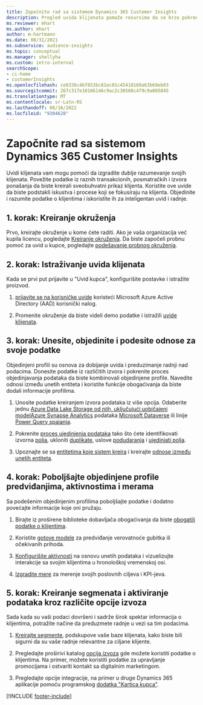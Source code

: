 ```yaml
---
title: Započnite rad sa sistemom Dynamics 365 Customer Insights
description: Pregled uvida klijenata pomaže resursima da se brzo pokrenu.
ms.reviewer: mhart
ms.author: mhart
author: m-hartmann
ms.date: 08/31/2021
ms.subservice: audience-insights
ms.topic: conceptual
ms.manager: shellyha
ms.custom: intro-internal
searchScope:
- ci-home
- customerInsights
ms.openlocfilehash: ce0336c4bf853bc81ec01c45410169a63b69eb03
ms.sourcegitcommit: 267c317e10166146c9ac2c30560c479c9a005845
ms.translationtype: MT
ms.contentlocale: sr-Latn-RS
ms.lasthandoff: 08/16/2022
ms.locfileid: "9304628"
---
```

# <a name="get-started-with-dynamics-365-customer-insights"></a>Započnite rad sa sistemom Dynamics 365 Customer Insights

Uvidi klijenata vam mogu pomoći da izgradite dublje razumevanje svojih klijenata. Povežite podatke iz raznih transakcionih, posmatračkih i izvora ponašanja da biste kreirali sveobuhvatni prikaz klijenta. Koristite ove uvide da biste podstakli iskustva i procese koji se fokusiraju na klijenta. Objedinite i razumite podatke o klijentima i iskoristite ih za inteligentan uvid i radnje.

## <a name="step-1-create-an-environment"></a>1. korak: Kreiranje okruženja

Prvo, kreirajte okruženje u kome ćete raditi. Ako je vaša organizacija već kupila licencu, pogledajte [Kreiranje okruženja](create-environment.md). Da biste započeli probnu pomoć za uvid u kupce, pogledajte [podešavanje probnog okruženja](trial-signup.md).

## <a name="step-2-explore-customer-insights"></a>2. korak: Istraživanje uvida klijenata

Kada se prvi put prijavite u "Uvid kupca", konfigurišite postavke i istražite proizvod.

1. [prijavite se na korisničke uvide](https://home.ci.ai.dynamics.com) koristeći Microsoft Azure Active Directory (AAD) korisnički nalog.

1. Promenite okruženje da biste videli demo podatke i istražili [uvide klijenata](home.md).

## <a name="step-3-ingest-unify-and-set-up-relationships-for-your-data"></a>3. korak: Unesite, objedinite i podesite odnose za svoje podatke

Objedinjeni profili su osnova za dobijanje uvida i preduzimanje radnji nad podacima. Donesite podatke iz različitih izvora i pokrenite proces objedinjavanja podataka da biste kombinovali objedinjene profile. Navedite odnosi između unetih entiteta i koristite funkcije obogaćivanja da biste dodali informacije profilima.

1. Unosite podatke kreiranjem izvora podataka iz više opcija. Odaberite jednu [Azure Data Lake Storage od njih, uključujući uobičajeni model](connect-common-data-model.md)[Azure Synapse Analytics](connect-synapse.md) podataka [Microsoft Dataverse](connect-dataverse-managed-lake.md) ili linije [Power Query spajanja](connect-power-query.md).

1. Pokrenite [proces ujedinjenja podataka](data-unification.md) tako što ćete identifikovati izvorna [polja](map-entities.md), ukloniti [duplikate](remove-duplicates.md), uslove [podudaranja](match-entities.md) i [ujedinjati polja](merge-entities.md).

1. Upoznajte se sa [entitetima koje sistem kreira](entities.md) i kreirajte [odnose između unetih entiteta](relationships.md).

## <a name="step-4-enhance-unified-profiles-with-predictions-activities-and-measures"></a>4. korak: Poboljšajte objedinjene profile predviđanjima, aktivnostima i merama

Sa podešenim objedinjenim profilima poboljšajte podatke i dodatno povećajte informacije koje oni pružaju.

1. Birajte iz proširene biblioteke dobavljača obogaćivanja da biste [obogatili podatke o klijentima](enrichment-hub.md).

1. Koristite [gotove modele](predictions-overview.md) za predviđanje verovatnoće gubitka ili očekivanih prihoda.

1. [Konfigurišite aktivnosti](activities.md) na osnovu unetih podataka i vizuelizujte interakcije sa svojim klijentima u hronološkoj vremenskoj osi.

1. [Izgradite mere](measures.md) za merenje svojih poslovnih ciljeva i KPI-jeva.

## <a name="step-5-create-segments-and-activate-data-through-various-export-options"></a>5. korak: Kreiranje segmenata i aktiviranje podataka kroz različite opcije izvoza

Sada kada su vaši podaci dovršeni i sadrže širok spektar informacija o klijentima, potražite načine da preduzmete radnje u vezi sa tim podacima.

1. [Kreirajte segmente](segments.md), podskupove vaše baze klijenata, kako biste bili sigurni da su vaše radnje relevantne za ciljane klijente.

1. Pregledajte proširivi katalog [opcija izvoza](export-destinations.md) gde možete koristiti podatke o klijentima. Na primer, možete koristiti podatke za upravljanje promocijama i ostvariti kontakt sa digitalnim marketingom.

1. Pregledajte opcije integracije, na primer u druge Dynamics 365 aplikacije pomoću programskog [dodatka "Kartica kupca"](customer-card-add-in.md).  


[!INCLUDE [footer-include](includes/footer-banner.md)]
